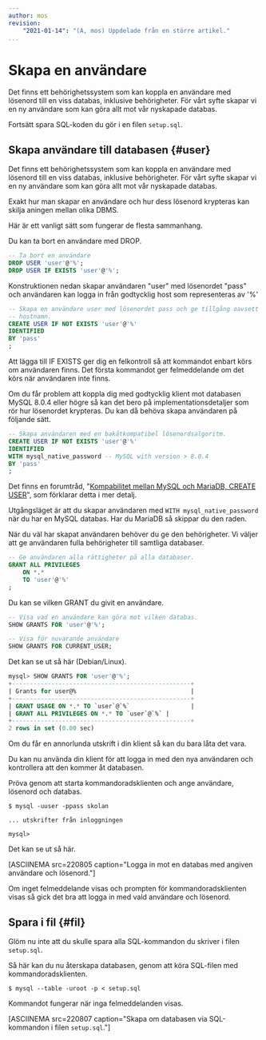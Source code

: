 ```yaml
---
author: mos
revision:
    "2021-01-14": "(A, mos) Uppdelade från en större artikel."
...
```

Skapa en användare
==================================

Det finns ett behörighetssystem som kan koppla en användare med lösenord till en viss databas, inklusive behörigheter. För vårt syfte skapar vi en ny användare som kan göra allt mot vår nyskapade databas.

Fortsätt spara SQL-koden du gör i en filen `setup.sql`.



Skapa användare till databasen {#user}
----------------------------------

Det finns ett behörighetssystem som kan koppla en användare med lösenord till en viss databas, inklusive behörigheter. För vårt syfte skapar vi en ny användare som kan göra allt mot vår nyskapade databas.

Exakt hur man skapar en användare och hur dess lösenord krypteras kan skilja aningen mellan olika DBMS.

Här är ett vanligt sätt som fungerar de flesta sammanhang.

Du kan ta bort en användare med DROP.

```sql
-- Ta bort en användare
DROP USER 'user'@'%';
DROP USER IF EXISTS 'user'@'%';
```

Konstruktionen nedan skapar användaren "user" med lösenordet "pass" och användaren kan logga in från godtycklig host som representeras av '%'

```sql
-- Skapa en användare user med lösenordet pass och ge tillgång oavsett
-- hostnamn.
CREATE USER IF NOT EXISTS 'user'@'%'
IDENTIFIED
BY 'pass'
;
```

Att lägga till IF EXISTS ger dig en felkontroll så att kommandot enbart körs om användaren finns. Det första kommandot ger felmeddelande om det körs när användaren inte finns.

Om du får problem att koppla dig med godtycklig klient mot databasen MySQL 8.0.4 eller högre så kan det bero på implementationsdetaljer som rör hur lösenordet krypteras. Du kan då behöva skapa användaren på följande sätt.

```sql
-- Skapa användaren med en bakåtkompatibel lösenordsalgoritm.
CREATE USER IF NOT EXISTS 'user'@'%'
IDENTIFIED
WITH mysql_native_password -- MySQL with version > 8.0.4
BY 'pass'
;
```

Det finns en forumtråd, "[Kompabilitet mellan MySQL och MariaDB, CREATE USER](t/8177)", som förklarar detta i mer detalj.

Utgångsläget är att du skapar användaren med `WITH mysql_native_password` när du har en MySQL databas. Har du MariaDB så skippar du den raden.

När du väl har skapat användaren behöver du ge den behörigheter. Vi väljer att ge användaren fulla behörigheter till samtliga databaser.

```sql
-- Ge användaren alla rättigheter på alla databaser.
GRANT ALL PRIVILEGES
    ON *.*
    TO 'user'@'%'
;
```

Du kan se vilken GRANT du givit en användare.

```sql
-- Visa vad en användare kan göra mot vilken databas.
SHOW GRANTS FOR 'user'@'%';

-- Visa för nuvarande användare
SHOW GRANTS FOR CURRENT_USER;
```

Det kan se ut så här (Debian/Linux).

```sql
mysql> SHOW GRANTS FOR 'user'@'%';
+--------------------------------------------------+
| Grants for user@%                                |
+--------------------------------------------------+
| GRANT USAGE ON *.* TO `user`@`%`                 |
| GRANT ALL PRIVILEGES ON *.* TO `user`@`%` |
+--------------------------------------------------+
2 rows in set (0.00 sec)
```

Om du får en annorlunda utskrift i din klient så kan du bara låta det vara.

Du kan nu använda din klient för att logga in med den nya användaren och kontrollera att den kommer åt databasen.

Pröva genom att starta kommandoradsklienten och ange användare, lösenord och databas.

```text
$ mysql -uuser -ppass skolan

... utskrifter från inloggningen

mysql>
```

Det kan se ut så här.

[ASCIINEMA src=220805 caption="Logga in mot en databas med angiven användare och lösenord."]

Om inget felmeddelande visas och prompten för kommandoradsklienten visas så gick det bra att logga in med vald användare och lösenord.



Spara i fil {#fil}
----------------------------------

Glöm nu inte att du skulle spara alla SQL-kommandon du skriver i filen `setup.sql`.

Så här kan du nu återskapa databasen, genom att köra SQL-filen med kommandoradsklienten.

```text
$ mysql --table -uroot -p < setup.sql
```

Kommandot fungerar när inga felmeddelanden visas.

[ASCIINEMA src=220807 caption="Skapa om databasen via SQL-kommandon i filen `setup.sql`."]
